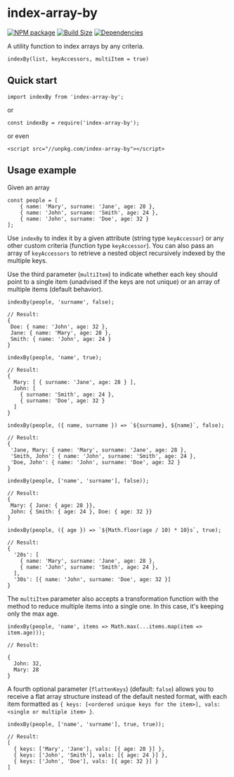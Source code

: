 index-array-by
==============

[![NPM package][npm-img]][npm-url]
[![Build Size][build-size-img]][build-size-url]
[![Dependencies][dependencies-img]][dependencies-url]

A utility function to index arrays by any criteria.

`indexBy(list, keyAccessors, multiItem = true)`

## Quick start

```
import indexBy from 'index-array-by';
```
or
```
const indexBy = require('index-array-by');
```
or even
```
<script src="//unpkg.com/index-array-by"></script>
```

## Usage example

Given an array
```
const people = [
    { name: 'Mary', surname: 'Jane', age: 28 },
    { name: 'John', surname: 'Smith', age: 24 },
    { name: 'John', surname: 'Doe', age: 32 }
];
```

Use `indexBy` to index it by a given attribute (string type `keyAccessor`) or any other custom criteria (function type `keyAccessor`). You can also pass an array of `keyAccessors` to retrieve a nested object recursively indexed by the multiple keys.

Use the third parameter (`multiItem`) to indicate whether each key should point to a single item (unadvised if the keys are not unique) or an array of multiple items (default behavior). 

```
indexBy(people, 'surname', false);

// Result: 
{
 Doe: { name: 'John', age: 32 },
 Jane: { name: 'Mary', age: 28 },
 Smith: { name: 'John', age: 24 }
}
```

```
indexBy(people, 'name', true);

// Result: 
{
  Mary: [ { surname: 'Jane', age: 28 } ],
  John: [
    { surname: 'Smith', age: 24 },
    { surname: 'Doe', age: 32 }
  ]
}
```

```
indexBy(people, ({ name, surname }) => `${surname}, ${name}`, false);

// Result: 
{
 'Jane, Mary: { name: 'Mary', surname: 'Jane', age: 28 },
 'Smith, John': { name: 'John', surname: 'Smith', age: 24 },
 'Doe, John': { name: 'John', surname: 'Doe', age: 32 }
}
```

```
indexBy(people, ['name', 'surname'], false));

// Result: 
{
 Mary: { Jane: { age: 28 }},
 John: { Smith: { age: 24 }, Doe: { age: 32 }}
}
```

```
indexBy(people, ({ age }) => `${Math.floor(age / 10) * 10}s`, true);

// Result: 
{
  '20s': [
    { name: 'Mary', surname: 'Jane', age: 28 },
    { name: 'John', surname: 'Smith', age: 24 },
  ],
  '30s': [{ name: 'John', surname: 'Doe', age: 32 }]
}
```


The `multiItem` parameter also accepts a transformation function with the method to reduce multiple items into a single one. In this case, it's keeping only the max age.

```
indexBy(people, 'name', items => Math.max(...items.map(item => item.age)));

// Result:

{
  John: 32,
  Mary: 28
}
```


A fourth optional parameter (`flattenKeys`) (default: `false`) allows you to receive a flat array structure instead of the default nested format, with each item formatted as `{ keys: [<ordered unique keys for the item>], vals: <single or multiple item> }`.

```
indexBy(people, ['name', 'surname'], true, true));

// Result: 
[
  { keys: ['Mary', 'Jane'], vals: [{ age: 28 }] },
  { keys: ['John', 'Smith'], vals: [{ age: 24 }] },
  { keys: ['John', 'Doe'], vals: [{ age: 32 }] }
]
```


[npm-img]: https://img.shields.io/npm/v/index-array-by.svg
[npm-url]: https://npmjs.org/package/index-array-by
[build-size-img]: https://img.shields.io/bundlephobia/minzip/index-array-by.svg
[build-size-url]: https://bundlephobia.com/result?p=index-array-by
[dependencies-img]: https://img.shields.io/david/vasturiano/index-array-by.svg
[dependencies-url]: https://david-dm.org/vasturiano/index-array-by
